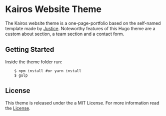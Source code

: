 # Kairos Website Theme

The Kairos website theme is a one-page-portfolio based on the self-named template made by [Justice](https://freehtml5.co/demos/justice/). Noteworthy features of this Hugo theme are a custom about section, a team section and a contact form.

## Getting Started

Inside the theme folder run:
```shell
    $ npm install #or yarn install
    $ gulp
```

## License

This theme is released under the a MIT License. For more information read the [License](https://github.com/kairoscorp/kairoscorp.github.io/blob/develop/themes/kairos-theme/LICENSE.md).
